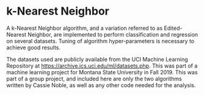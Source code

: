 # k-Nearest Neighbor

A k-Nearest Neighbor algorithm, and a variation referred to as Edited-Nearest Neighbor, are implemented to perform classification and regression on several datasets. Tuning of algorithm hyper-parameters is necessary to achieve good results. 

The datasets used are publicly available from the UCI Machine Learning Repository at https://archive.ics.uci.edu/ml/datasets.php. This was part of a machine learning project for Montana State University in Fall 2019. This was part of a group project, and included here are only the two algorithms written by Cassie Noble, as well as any other code needed for the analysis.
